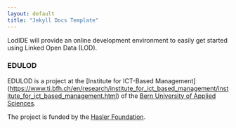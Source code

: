 ```yaml
---
layout: default
title: "Jekyll Docs Template"
---
```




LodIDE will provide an online development environment to easily get 
started using Linked Open Data (LOD).


### EDULOD

EDULOD is a project at the [Institute for ICT-Based Management]
(https://www.ti.bfh.ch/en/research/institute_for_ict_based_management/institute_for_ict_based_management.html)
of the [Bern University of Applied Sciences](https://www.bfh.ch/en/home.html).

The project is funded by the [Hasler Foundation](http://www.haslerstiftung.ch/en/home).
